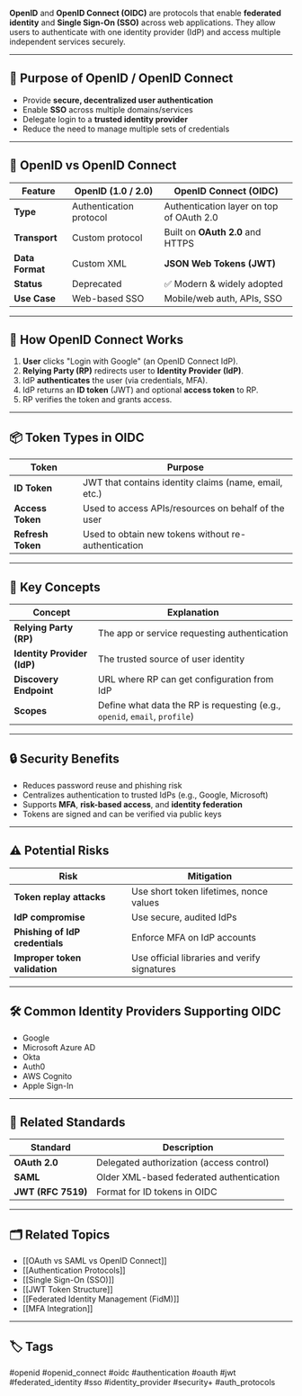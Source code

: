 **OpenID** and **OpenID Connect (OIDC)** are protocols that enable **federated identity** and **Single Sign-On (SSO)** across web applications. They allow users to authenticate with one identity provider (IdP) and access multiple independent services securely.

---

## 🎯 Purpose of OpenID / OpenID Connect

- Provide **secure, decentralized user authentication**
- Enable **SSO** across multiple domains/services
- Delegate login to a **trusted identity provider**
- Reduce the need to manage multiple sets of credentials

---

## 🔁 OpenID vs OpenID Connect

| Feature                | **OpenID (1.0 / 2.0)**                  | **OpenID Connect (OIDC)**                                |
|------------------------|-----------------------------------------|-----------------------------------------------------------|
| **Type**               | Authentication protocol                 | Authentication layer on top of OAuth 2.0                 |
| **Transport**          | Custom protocol                         | Built on **OAuth 2.0** and HTTPS                         |
| **Data Format**        | Custom XML                              | **JSON Web Tokens (JWT)**                                |
| **Status**             | Deprecated                              | ✅ Modern & widely adopted                               |
| **Use Case**           | Web-based SSO                           | Mobile/web auth, APIs, SSO                               |

---

## 🔐 How OpenID Connect Works

1. **User** clicks "Login with Google" (an OpenID Connect IdP).
2. **Relying Party (RP)** redirects user to **Identity Provider (IdP)**.
3. IdP **authenticates** the user (via credentials, MFA).
4. IdP returns an **ID token** (JWT) and optional **access token** to RP.
5. RP verifies the token and grants access.

---

## 📦 Token Types in OIDC

| Token         | Purpose                                                   |
|---------------|-----------------------------------------------------------|
| **ID Token**  | JWT that contains identity claims (name, email, etc.)     |
| **Access Token** | Used to access APIs/resources on behalf of the user    |
| **Refresh Token** | Used to obtain new tokens without re-authentication   |

---

## 🧠 Key Concepts

| Concept               | Explanation                                      |
|------------------------|--------------------------------------------------|
| **Relying Party (RP)** | The app or service requesting authentication    |
| **Identity Provider (IdP)** | The trusted source of user identity         |
| **Discovery Endpoint** | URL where RP can get configuration from IdP     |
| **Scopes**             | Define what data the RP is requesting (e.g., `openid`, `email`, `profile`) |

---

## 🔒 Security Benefits

- Reduces password reuse and phishing risk
- Centralizes authentication to trusted IdPs (e.g., Google, Microsoft)
- Supports **MFA**, **risk-based access**, and **identity federation**
- Tokens are signed and can be verified via public keys

---

## ⚠️ Potential Risks

| Risk                      | Mitigation                                    |
|---------------------------|-----------------------------------------------|
| **Token replay attacks**  | Use short token lifetimes, nonce values       |
| **IdP compromise**        | Use secure, audited IdPs                      |
| **Phishing of IdP credentials** | Enforce MFA on IdP accounts             |
| **Improper token validation** | Use official libraries and verify signatures |

---

## 🛠 Common Identity Providers Supporting OIDC

- Google
- Microsoft Azure AD
- Okta
- Auth0
- AWS Cognito
- Apple Sign-In

---

## 🧰 Related Standards

| Standard         | Description                                   |
|------------------|-----------------------------------------------|
| **OAuth 2.0**     | Delegated authorization (access control)     |
| **SAML**          | Older XML-based federated authentication     |
| **JWT (RFC 7519)**| Format for ID tokens in OIDC                 |

---

## 🗂 Related Topics

- [[OAuth vs SAML vs OpenID Connect]]
- [[Authentication Protocols]]
- [[Single Sign-On (SSO)]]
- [[JWT Token Structure]]
- [[Federated Identity Management (FidM)]]
- [[MFA Integration]]

---

## 🏷 Tags

#openid #openid_connect #oidc #authentication #oauth #jwt #federated_identity #sso #identity_provider #security+ #auth_protocols

